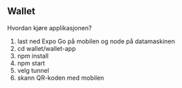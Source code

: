 ## Wallet

Hvordan kjøre applikasjonen?

1. last ned Expo Go på mobilen og node på datamaskinen
2. cd wallet/wallet-app
3. npm install
4. npm start
5. velg tunnel
6. skann QR-koden med mobilen
